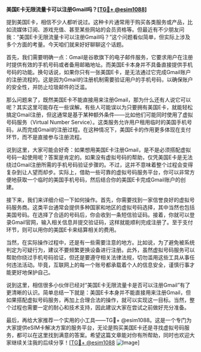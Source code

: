 **美国E卡无限流量卡可以注册Gmail吗？[[TG💪+ @esim1088](https://t.me/s/esim1088)]**

提到美国E卡，相信不少人都听说过。这种卡片通常用于购买各类服务或产品，比如流媒体订阅、游戏充值、甚至某些网站的会员资格等。但最近有不少朋友问我：“美国E卡无限流量卡可以注册Gmail吗？”这个问题看似简单，但实际上涉及多个方面的考量。今天咱们就来好好聊聊这个话题。

首先，我们需要明确一点：Gmail是谷歌旗下的电子邮件服务，它要求用户在注册时提供有效的手机号码或者备用邮箱地址。而美国E卡本身并不具备直接提供手机号码的功能。换句话说，如果你只有一张美国E卡，是无法通过它完成Gmail账户的注册流程的。这是因为Gmail的注册机制需要验证用户的手机号码，以确保账户的安全性，并防止垃圾邮件的泛滥。

那么问题来了，既然美国E卡不能直接用来注册Gmail，那为什么还有人说它可以呢？其实这里可能存在一些误解。有些人可能误以为只要拥有美国E卡，就能轻松搞定Gmail注册，但这通常是基于某种额外条件——比如他们可能同时使用了虚拟号码服务（Virtual Number Service）。这类服务允许用户租用临时的美国手机号码，从而完成Gmail的注册过程。在这种情况下，美国E卡的作用更多体现在支付环节，而不是直接参与注册流程。

说到这里，大家可能会好奇：如果想用美国E卡注册Gmail，是不是必须搭配虚拟号码一起使用呢？答案是肯定的。如果没有虚拟号码的帮助，仅凭美国E卡是无法绕过Gmail注册所需的手机号码验证步骤的。不过，这并不意味着整个过程会变得复杂到让人望而却步。实际上，借助一些可靠的虚拟号码服务平台，你可以非常方便地获取一个临时的美国手机号码，然后结合你的美国E卡完成Gmail账户的创建。

接下来，我们来详细介绍一下如何操作。首先，你需要找到一家信誉良好的虚拟号码服务商。这类平台通常会提供多种国家和地区的虚拟号码选择，其中当然也包括美国号码。在选择了合适的号码后，你会收到一条短信验证码。接着，你就可以登录Gmail官网，输入相关信息并提交验证码，这样就能顺利完成注册了。至于支付环节，则可以用你的美国E卡来结算相关的费用。

当然，在实际操作过程中，还是有一些需要注意的地方。比如说，为了避免被系统判定为可疑行为，建议不要频繁更换设备进行注册。此外，虽然虚拟号码服务可以帮助你绕过手机号码验证，但还是要遵守相关法律法规，切勿滥用这些工具从事任何违法活动。毕竟，互联网上的每一个账号都承载着个人的信息安全，谨慎行事才能更好地保护自己。

说到这里，相信很多小伙伴已经对“美国E卡无限流量卡是否可以注册Gmail”有了更清晰的认识。简单总结一下就是：美国E卡本身并不能直接用来注册Gmail，但如果搭配虚拟号码服务，再加上合理合法的操作，就可以实现这一目标。当然，整个过程也需要一定的耐心和技术支持，因此建议大家在尝试之前做好充分准备。

最后，再给大家推荐一个实用的小工具——TG💪+ @esim1088。这是一个专门为大家提供eSIM卡解决方案的服务平台，无论是购买美国E卡还是寻找虚拟号码服务，都可以在这里找到满意的答案。希望这篇文章能对你有所帮助，同时也欢迎大家继续关注我的后续分享！[[TG💪+ @esim1088](https://t.me/s/esim1088) ![Image](https://i.postimg.cc/4NQfJmqS/Snipaste-2025-05-13-00-14-12.png)]